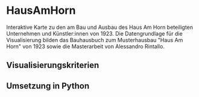 # HausAmHorn
Interaktive Karte zu den am Bau und Ausbau des Haus Am Horn beteiligten Unternehmen und Künstler:innen von 1923. Die Datengrundlage für die Visualisierung bilden das Bauhausbuch zum Musterhausbau "Haus Am Horn" von 1923 sowie die Masterarbeit von Alessandro Rintallo.

## Visualisierungskriterien

## Umsetzung in Python

